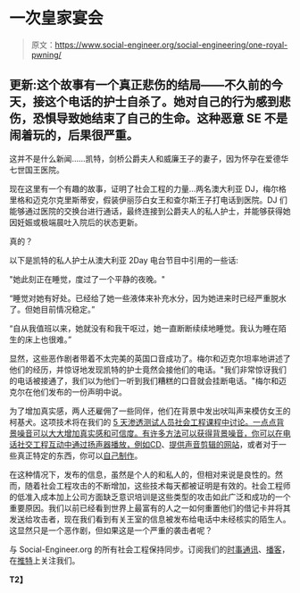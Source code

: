# 一次皇家宴会

> 原文：<https://www.social-engineer.org/social-engineering/one-royal-pwning/>

## 更新:这个故事有一个真正悲伤的结局——不久前的今天，接这个电话的护士自杀了。她对自己的行为感到悲伤，恐惧导致她结束了自己的生命。这种恶意 SE 不是闹着玩的，后果很严重。

这并不是什么新闻……凯特，剑桥公爵夫人和威廉王子的妻子，因为怀孕在爱德华七世国王医院。

现在这里有一个有趣的故事，证明了社会工程的力量…两名澳大利亚 DJ，梅尔格里格和迈克尔克里斯蒂安，假装伊丽莎白女王和查尔斯王子打电话到医院。DJ 们能够通过医院的交换台进行通话，最终连接到公爵夫人的私人护士，并能够获得她因妊娠或极端晨吐入院后的状态更新。

 真的？

以下是凯特的私人护士从澳大利亚 2Day 电台节目中引用的一些话:

"她此刻正在睡觉，度过了一个平静的夜晚。"

“睡觉对她有好处。已经给了她一些液体来补充水分，因为她进来时已经严重脱水了。但她目前情况稳定。”

“自从我值班以来，她就没有和我干呕过，她一直断断续续地睡觉。我认为睡在陌生的床上也很难。”

显然，这些恶作剧者带着不太完美的英国口音成功了。梅尔和迈克尔坦率地讲述了他们的经历，并惊讶地发现凯特的护士竟然会接他们的电话。"我们非常惊讶我们的电话被接通了，我们以为他们一听到我们糟糕的口音就会挂断电话。"梅尔和迈克尔在他们发布的一份声明中说。

为了增加真实感，两人还雇佣了一些同伴，他们在背景中发出吠叫声来模仿女王的柯基犬。这项技术将在我们的 [5 天渗透测试人员社会工程课程中讨论。一点点背景噪音可以大大增加真实感和可信度。有许多方法可以获得背景噪音，你可以在电话社交工程互动中通过扬声器播放，例如](https://www.social-engineer.com/social-engineering-in-penetration-testing-registration/ "SE For Pentesters")[CD](http://www.thrivingoffice.com/)、[提供声音剪辑的网站](http://www.sounddogs.com/results.asp?Type=1&CategoryID=1043&SubcategoryID=1)，或者对于一些真正特定的东西，你可以[自己制作](http://audacity.sourceforge.net/)。

在这种情况下，发布的信息，虽然是个人的和私人的，但相对来说是良性的。然而，随着社会工程攻击的不断增加，这些技术每天都被证明是有效的。社会工程师的低准入成本加上公司方面缺乏意识培训是这些类型的攻击如此广泛和成功的一个重要原因。我们以前已经看到世界上最富有的人之一如何重置他们的借记卡并将其发送给攻击者，现在我们看到有关王室的信息被发布给电话中未经核实的陌生人。这显然只是一个恶作剧，但如果这是一个严重的袭击者呢？

与 Social-Engineer.org 的所有社会工程保持同步。订阅我们的[时事通讯](https://www.social-engineer.org/se-newsletter/ "SE Newsletter")、[播客](https://www.social-engineer.org/podcast/ "SE Podcast")，在[推特](https://twitter.com/humanhacker)上关注我们。

 **T2】**